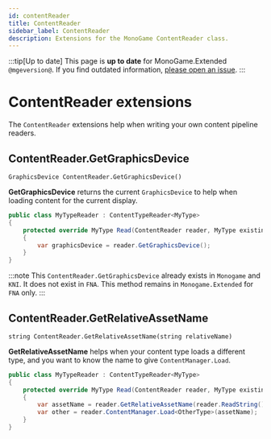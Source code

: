 ```yaml
---
id: contentReader
title: ContentReader
sidebar_label: ContentReader
description: Extensions for the MonoGame ContentReader class.
---
```


:::tip[Up to date]
This page is **up to date** for MonoGame.Extended `@mgeversion@`.  If you find outdated information, [please open an issue](https://github.com/craftworkgames/craftworkgames.github.io/issues).
:::

# ContentReader extensions

The `ContentReader` extensions help when writing your own content pipeline readers.

## ContentReader.GetGraphicsDevice

`GraphicsDevice ContentReader.GetGraphicsDevice()`

**GetGraphicsDevice** returns the current `GraphicsDevice` to help when loading content for the current display.

```csharp
public class MyTypeReader : ContentTypeReader<MyType> 
{
    protected override MyType Read(ContentReader reader, MyType existingInstance)
    {
        var graphicsDevice = reader.GetGraphicsDevice();
    }
}
```

:::note
This `ContentReader.GetGraphicsDevice` already exists in `Monogame` and `KNI`.  It does not exist in `FNA`. This method remains in `Monogame.Extended` for `FNA` only.
:::

## ContentReader.GetRelativeAssetName

`string ContentReader.GetRelativeAssetName(string relativeName)`

**GetRelativeAssetName** helps when your content type loads a different type, and you want to know the name to give `ContentManager.Load`.


```csharp
public class MyTypeReader : ContentTypeReader<MyType> 
{
    protected override MyType Read(ContentReader reader, MyType existingInstance)
    {
        var assetName = reader.GetRelativeAssetName(reader.ReadString());
        var other = reader.ContentManager.Load<OtherType>(assetName);
    }
}
```

